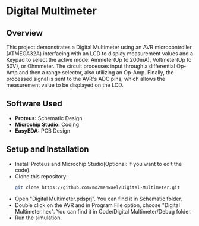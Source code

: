 # Digital Multimeter

## Overview
This project demonstrates a Digital Multimeter using an AVR microcontroller (ATMEGA32A) interfacing with an LCD to display measurement values and a Keypad to select the active mode: Ammeter(Up to 200mA), Voltmeter(Up to 50V), or Ohmmeter. The circuit processes input through a differential Op-Amp and then a range selector, also utilizing an Op-Amp. Finally, the processed signal is sent to the AVR's ADC pins, which allows the measurement value to be displayed on the LCD.
  
## Software Used
- **Proteus:** Schematic Design
- **Microchip Studio:** Coding
- **EasyEDA:** PCB Design

## Setup and Installation
- Install Proteus and Microchip Studio(Optional: if you want to edit the code).
- Clone this repository: 
  ```bash
  git clone https://github.com/mo2menwael/Digital-Multimeter.git
  ```
- Open "Digital Multimeter.pdsprj". You can find it in Schematic folder.
- Double click on the AVR and in Program File option, choose "Digital Multimeter.hex". You can find it in Code/Digital Multimeter/Debug folder.
- Run the simulation.
